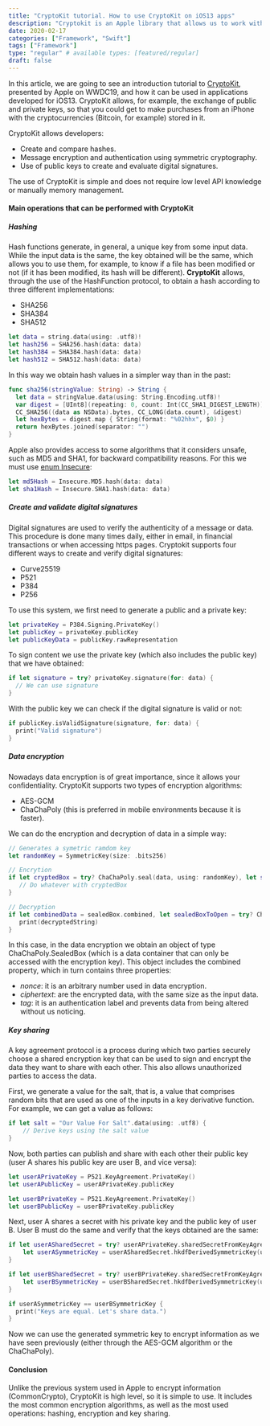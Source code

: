 ```yaml
---
title: "CryptoKit tutorial. How to use CryptoKit on iOS13 apps"
description: "Cryptokit is an Apple library that allows us to work with encryption in our applications, generate public and private keys... Look in this post at some of its most interesting possibilities."
date: 2020-02-17
categories: ["Framework", "Swift"]
tags: ["Framework"]
type: "regular" # available types: [featured/regular]
draft: false
---
```

In this article, we are going to see an introduction tutorial to [CryptoKit](https://developer.apple.com/videos/play/wwdc2019/709/), presented by Apple on WWDC19, and how it can be used in applications developed for iOS13. CryptoKit allows, for example, the exchange of public and private keys, so that you could get to make purchases from an iPhone with the cryptocurrencies (Bitcoin, for example) stored in it.

CryptoKit allows developers:

* Create and compare hashes.
* Message encryption and authentication using symmetric cryptography.
* Use of public keys to create and evaluate digital signatures.

The use of CryptoKit is simple and does not require low level API knowledge or manually memory management.
#### Main operations that can be performed with CryptoKit
##### Hashing

Hash functions generate, in general, a unique key from some input data. While the input data is the same, the key obtained will be the same, which allows you to use them, for example, to know if a file has been modified or not (if it has been modified, its hash will be different).
**CryptoKit** allows, through the use of the HashFunction protocol, to obtain a hash according to three different implementations:

* SHA256
* SHA384
* SHA512

```swift
let data = string.data(using: .utf8)!
let hash256 = SHA256.hash(data: data)
let hash384 = SHA384.hash(data: data)
let hash512 = SHA512.hash(data: data)
```

In this way we obtain hash values in a simpler way than in the past:

```swift
func sha256(stringValue: String) -> String {
  let data = stringValue.data(using: String.Encoding.utf8)!
  var digest = [UInt8](repeating: 0, count: Int(CC_SHA1_DIGEST_LENGTH))
  CC_SHA256((data as NSData).bytes, CC_LONG(data.count), &digest)
  let hexBytes = digest.map { String(format: "%02hhx", $0) }
  return hexBytes.joined(separator: "")
}
```

Apple also provides access to some algorithms that it considers unsafe, such as MD5 and SHA1, for backward compatibility reasons. For this we must use [enum Insecure](https://developer.apple.com/documentation/cryptokit/insecure):

```swift
let md5Hash = Insecure.MD5.hash(data: data)
let sha1Hash = Insecure.SHA1.hash(data: data)
```

##### Create and validate digital signatures

Digital signatures are used to verify the authenticity of a message or data. This procedure is done many times daily, either in email, in financial transactions or when accessing https pages.
Cryptokit supports four different ways to create and verify digital signatures:

* Curve25519
* P521
* P384
* P256

To use this system, we first need to generate a public and a private key:

```swift
let privateKey = P384.Signing.PrivateKey()
let publicKey = privateKey.publicKey
let publicKeyData = publicKey.rawRepresentation
```

To sign content we use the private key (which also includes the public key) that we have obtained:

```swift
if let signature = try? privateKey.signature(for: data) {
  // We can use signature
}
```


With the public key we can check if the digital signature is valid or not:

```swift
if publicKey.isValidSignature(signature, for: data) {
  print("Valid signature")
}
```

##### Data encryption

Nowadays data encryption is of great importance, since it allows your confidentiality. CryptoKit supports two types of encryption algorithms:

* AES-GCM
* ChaChaPoly (this is preferred in mobile environments because it is faster).

We can do the encryption and decryption of data in a simple way:

```swift
// Generates a symetric ramdom key
let randomKey = SymmetricKey(size: .bits256)

// Encrytion
if let cryptedBox = try? ChaChaPoly.seal(data, using: randomKey), let sealedBox = try? ChaChaPoly.SealedBox(combined: cryptedBox.combined) {
   // Do whatever with cryptedBox
}

// Decryption
if let combinedData = sealedBox.combined, let sealedBoxToOpen = try? ChaChaPoly.SealedBox(combined: combinedData), let decryptedData = try! ChaChaPoly.open(sealedBox, using: randomKey), let decryptedString = String(data: decryptedData, encoding: .utf8) {
   print(decryptedString)
}
```

In this case, in the data encryption we obtain an object of type ChaChaPoly.SealedBox (which is a data container that can only be accessed with the encryption key). This object includes the combined property, which in turn contains three properties:

* *nonce*: it is an arbitrary number used in data encryption.
* *ciphertext*: are the encrypted data, with the same size as the input data.
* *tag*: it is an authentication label and prevents data from being altered without us noticing.

##### Key sharing

A key agreement protocol is a process during which two parties securely choose a shared encryption key that can be used to sign and encrypt the data they want to share with each other. This also allows unauthorized parties to access the data.

First, we generate a value for the salt, that is, a value that comprises random bits that are used as one of the inputs in a key derivative function. For example, we can get a value as follows:

```swift
if let salt = "Our Value For Salt".data(using: .utf8) {
    // Derive keys using the salt value
}
```


Now, both parties can publish and share with each other their public key (user A shares his public key are user B, and vice versa):

```swift
let userAPrivateKey = P521.KeyAgreement.PrivateKey()
let userAPublicKey = userAPrivateKey.publicKey

let userBPrivateKey = P521.KeyAgreement.PrivateKey()
let userBPublicKey = userBPrivateKey.publicKey
```

Next, user A shares a secret with his private key and the public key of user B. User B must do the same and verify that the keys obtained are the same:

```swift
if let userASharedSecret = try? userAPrivateKey.sharedSecretFromKeyAgreement(with: userBPublicKey) {
    let userASymmetricKey = userASharedSecret.hkdfDerivedSymmetricKey(using: SHA256.self, salt: salt, sharedInfo: Data(), outputByteCount: 32)
}

if let userBSharedSecret = try? userBPrivateKey.sharedSecretFromKeyAgreement(with: userAPublicKey) {
    let userBSymmetricKey = userBSharedSecret.hkdfDerivedSymmetricKey(using: SHA256.self, salt: salt, sharedInfo: Data(), outputByteCount: 32)
}

if userASymmetricKey == userBSymmetricKey {
  print("Keys are equal. Let's share data.")
}
```

Now we can use the generated symmetric key to encrypt information as we have seen previously (either through the AES-GCM algorithm or the ChaChaPoly).
#### Conclusion

Unlike the previous system used in Apple to encrypt information (CommonCrypto), CryptoKit is high level, so it is simple to use. It includes the most common encryption algorithms, as well as the most used operations: hashing, encryption and key sharing.
